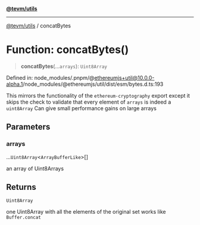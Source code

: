 [**@tevm/utils**](../README.md)

***

[@tevm/utils](../globals.md) / concatBytes

# Function: concatBytes()

> **concatBytes**(...`arrays`): `Uint8Array`

Defined in: node\_modules/.pnpm/@ethereumjs+util@10.0.0-alpha.1/node\_modules/@ethereumjs/util/dist/esm/bytes.d.ts:193

This mirrors the functionality of the `ethereum-cryptography` export except
it skips the check to validate that every element of `arrays` is indeed a `uint8Array`
Can give small performance gains on large arrays

## Parameters

### arrays

...`Uint8Array`\<`ArrayBufferLike`\>[]

an array of Uint8Arrays

## Returns

`Uint8Array`

one Uint8Array with all the elements of the original set
works like `Buffer.concat`
